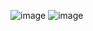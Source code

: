 ![image](https://github.com/Fx2048/COMU_REDES/assets/131219987/16c9d236-915a-4de1-b6f1-4728ae0ddb8b)
![image](https://github.com/Fx2048/COMU_REDES/assets/131219987/539daca3-414e-4675-aca9-ed641dfd1f58)
